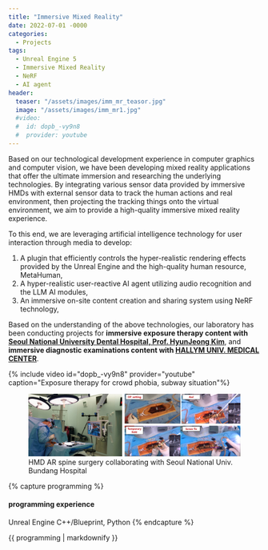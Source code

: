 ```yaml
---
title: "Immersive Mixed Reality"
date: 2022-07-01 -0000
categories:
  - Projects
tags:
  - Unreal Engine 5
  - Immersive Mixed Reality
  - NeRF
  - AI agent
header:
  teaser: "/assets/images/imm_mr_teasor.jpg"
  image: "/assets/images/imm_mr1.jpg"
  #video:
  #  id: dopb_-vy9n8
  #  provider: youtube
---
```

Based on our technological development experience in computer graphics and computer vision, we have been developing mixed reality applications that offer the ultimate immersion and researching the underlying technologies. By integrating various sensor data provided by immersive HMDs with external sensor data to track the human actions and real environment, then projecting the tracking things onto the virtual environment, we aim to provide a high-quality immersive mixed reality experience.

To this end, we are leveraging artificial intelligence technology for user interaction through media to develop:

1. A plugin that efficiently controls the hyper-realistic rendering effects provided by the Unreal Engine and the high-quality human resource, MetaHuman,
2. A hyper-realistic user-reactive AI agent utilizing audio recognition and the LLM AI modules,
3. An immersive on-site content creation and sharing system using NeRF technology,

Based on the understanding of the above technologies, our laboratory has been conducting projects for **immersive exposure therapy content with [Seoul National University Dental Hospital, Prof. HyunJeong Kim](https://dentbio.snu.ac.kr/research/lab/dal/)**, and **immersive diagnostic examinations content with [HALLYM UNIV. MEDICAL CENTER](https://research.hallym.or.kr/hallym_hit/hallymuniv_sub.asp?screen=ptm140)**.

{% include video id="dopb_-vy9n8" provider="youtube" caption="Exposure therapy for crowd phobia, subway situation"%}

<figure>
	<img src="/assets/images/imm_mr2.jpg">
  <figcaption>HMD AR spine surgery collaborating with Seoul National Univ. Bundang Hospital</figcaption>
</figure>

{% capture programming %}
#### programming experience
Unreal Engine C++/Blueprint, Python
{% endcapture %}

<div class="notice">{{ programming | markdownify }}</div>
